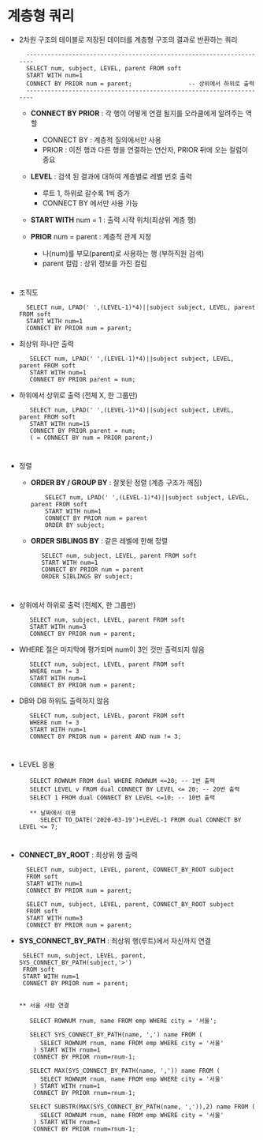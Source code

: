 # 계층형 쿼리  

- 2차원 구조의 테이블로 저장된 데이터를 계층형 구조의 결과로 반환하는 쿼리 
     
        ---------------------------------------------------------------------
        SELECT num, subject, LEVEL, parent FROM soft
        START WITH num=1
        CONNECT BY PRIOR num = parent;                -- 상위에서 하위로 출력 
        --------------------------------------------------------------------- 
        
   - **CONNECT BY PRIOR** : 각 행이 어떻게 연결 될지를 오라클에게 알려주는 역할 
     - CONNECT BY : 계층적 질의에서만 사용
     - PRIOR : 이전 행과 다른 행을 연결하는 연산자, PRIOR 뒤에 오는 컬럼이 중요
  
   - **LEVEL** : 검색 된 결과에 대하여 계층별로 레벨 번호 출력  
     - 루트 1, 하위로 갈수록 1씩 증가 
     - CONNECT BY 에서만 사용 가능 
   
   - **START WITH** num = 1 : 출력 시작 위치(최상위 계층 행) 
  
   - **PRIOR** num = parent : 계층적 관계 지정 
     - 나(num)를 부모(parent)로 사용하는 행 (부하직원 검색) 
     - parent 컬럼 : 상위 정보를 가진 컬럼 

#

   - 조직도  
    
           SELECT num, LPAD(' ',(LEVEL-1)*4)||subject subject, LEVEL, parent FROM soft
           START WITH num=1
           CONNECT BY PRIOR num = parent;    
      
  - 최상위 하나만 출력 
    
           SELECT num, LPAD(' ',(LEVEL-1)*4)||subject subject, LEVEL, parent FROM soft
           START WITH num=1
           CONNECT BY PRIOR parent = num;
    
  - 하위에서 상위로 출력 (전체 X, 한 그룹만) 
    
           SELECT num, LPAD(' ',(LEVEL-1)*4)||subject subject, LEVEL, parent FROM soft
           START WITH num=15
           CONNECT BY PRIOR parent = num;    
           ( = CONNECT BY num = PRIOR parent;)     

#
    
  - 정렬     
    - **ORDER BY / GROUP BY** : 잘못된 정렬 (계층 구조가 깨짐)
     
              SELECT num, LPAD(' ',(LEVEL-1)*4)||subject subject, LEVEL, parent FROM soft
              START WITH num=1
              CONNECT BY PRIOR num = parent
              ORDER BY subject;
    
    - **ORDER SIBLINGS BY** : 같은 레벨에 한해 정렬 
       
             SELECT num, subject, LEVEL, parent FROM soft
             START WITH num=1
             CONNECT BY PRIOR num = parent
             ORDER SIBLINGS BY subject;
#         

   - 상위에서 하위로 출력 (전체X, 한 그룹만)
       
            SELECT num, subject, LEVEL, parent FROM soft
            START WITH num=3
            CONNECT BY PRIOR num = parent;
     
   - WHERE 절은 마지막에 평가되며 num이 3인 것만 출력되지 않음 
     
            SELECT num, subject, LEVEL, parent FROM soft
            WHERE num != 3
            START WITH num=1
            CONNECT BY PRIOR num = parent;
     
   - DB와 DB 하위도 출력하지 않음 
     
            SELECT num, subject, LEVEL, parent FROM soft
            WHERE num != 3
            START WITH num=1
            CONNECT BY PRIOR num = parent AND num != 3;

#

   - LEVEL 응용 
     
            SELECT ROWNUM FROM dual WHERE ROWNUM <=20; -- 1번 출력
            SELECT LEVEL v FROM dual CONNECT BY LEVEL <= 20; -- 20번 출력     
            SELECT 1 FROM dual CONNECT BY LEVEL <=10; -- 10번 출력 
      
            ** 날짜에서 이용 
               SELECT TO_DATE('2020-03-19')+LEVEL-1 FROM dual CONNECT BY LEVEL <= 7;

#

   - **CONNECT_BY_ROOT** : 최상위 행 출력   
       
           SELECT num, subject, LEVEL, parent, CONNECT_BY_ROOT subject
           FROM soft
           START WITH num=1
           CONNECT BY PRIOR num = parent;    
        
           SELECT num, subject, LEVEL, parent, CONNECT_BY_ROOT subject
           FROM soft
           START WITH num=3
           CONNECT BY PRIOR num = parent;  
    
   - **SYS_CONNECT_BY_PATH** : 최상위 행(루트)에서 자신까지 연결  
     
          SELECT num, subject, LEVEL, parent, SYS_CONNECT_BY_PATH(subject,'>')
          FROM soft
          START WITH num=1
          CONNECT BY PRIOR num = parent;
     
     
         ** 서울 사람 연결    
         
            SELECT ROWNUM rnum, name FROM emp WHERE city = '서울';
         
            SELECT SYS_CONNECT_BY_PATH(name, ',') name FROM (
               SELECT ROWNUM rnum, name FROM emp WHERE city = '서울'
             ) START WITH rnum=1
             CONNECT BY PRIOR rnum=rnum-1;
        
            SELECT MAX(SYS_CONNECT_BY_PATH(name, ',')) name FROM (
               SELECT ROWNUM rnum, name FROM emp WHERE city = '서울'
             ) START WITH rnum=1
             CONNECT BY PRIOR rnum=rnum-1;  
          
            SELECT SUBSTR(MAX(SYS_CONNECT_BY_PATH(name, ',')),2) name FROM (
               SELECT ROWNUM rnum, name FROM emp WHERE city = '서울'
             ) START WITH rnum=1
             CONNECT BY PRIOR rnum=rnum-1;  


